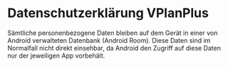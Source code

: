 # Datenschutzerklärung VPlanPlus
Sämtliche personenbezogene Daten bleiben auf dem Gerät in einer von Android verwalteten Datenbank (Android Room). Diese Daten sind im Normalfall nicht direkt einsehbar, da Android den Zugriff auf diese Daten nur der jeweiligen App vorbehält.
